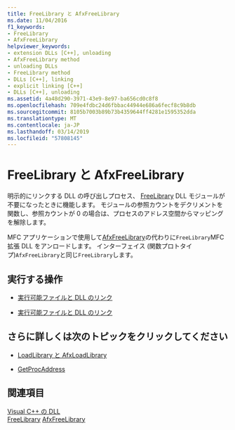 ```yaml
---
title: FreeLibrary と AfxFreeLibrary
ms.date: 11/04/2016
f1_keywords:
- FreeLibrary
- AfxFreeLibrary
helpviewer_keywords:
- extension DLLs [C++], unloading
- AfxFreeLibrary method
- unloading DLLs
- FreeLibrary method
- DLLs [C++], linking
- explicit linking [C++]
- DLLs [C++], unloading
ms.assetid: 4a48d290-3971-43e9-8e97-ba656cd0c8f8
ms.openlocfilehash: 709e4fdbc24d6fbbac44944e686a6fecf8c9b8db
ms.sourcegitcommit: 8105b7003b89b73b4359644ff4281e1595352dda
ms.translationtype: MT
ms.contentlocale: ja-JP
ms.lasthandoff: 03/14/2019
ms.locfileid: "57808145"
---
```

# <a name="freelibrary-and-afxfreelibrary"></a>FreeLibrary と AfxFreeLibrary

明示的にリンクする DLL の呼び出しプロセス、 [FreeLibrary](/windows/desktop/api/libloaderapi/nf-libloaderapi-freelibrary) DLL モジュールが不要になったときに機能します。 モジュールの参照カウントをデクリメントを関数し、参照カウントが 0 の場合は、プロセスのアドレス空間からマッピングを解除します。

MFC アプリケーションで使用して[AfxFreeLibrary](../mfc/reference/application-information-and-management.md#afxfreelibrary)の代わりに`FreeLibrary`MFC 拡張 DLL をアンロードします。 インターフェイス (関数プロトタイプ)`AfxFreeLibrary`と同じ`FreeLibrary`します。

## <a name="what-do-you-want-to-do"></a>実行する操作

- [実行可能ファイルと DLL のリンク](linking-an-executable-to-a-dll.md#linking-implicitly)

- [実行可能ファイルと DLL のリンク](linking-an-executable-to-a-dll.md#determining-which-linking-method-to-use)

## <a name="what-do-you-want-to-know-more-about"></a>さらに詳しくは次のトピックをクリックしてください

- [LoadLibrary と AfxLoadLibrary](loadlibrary-and-afxloadlibrary.md)

- [GetProcAddress](getprocaddress.md)

## <a name="see-also"></a>関連項目

[Visual C++ の DLL](dlls-in-visual-cpp.md)<br/>
[FreeLibrary](/windows/desktop/api/libloaderapi/nf-libloaderapi-freelibrary)
[AfxFreeLibrary](../mfc/reference/application-information-and-management.md#afxfreelibrary)
